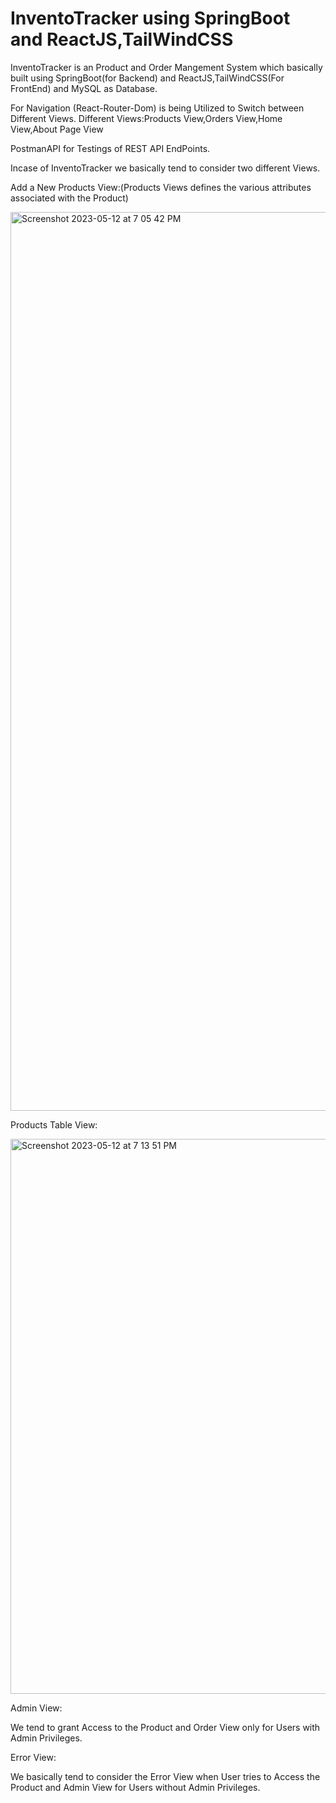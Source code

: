 # InventoTracker using SpringBoot and ReactJS,TailWindCSS
InventoTracker is an Product and Order Mangement System which basically built using SpringBoot(for Backend) and ReactJS,TailWindCSS(For FrontEnd) and MySQL as Database.

For Navigation (React-Router-Dom) is being Utilized to Switch between Different Views.
Different Views:Products View,Orders View,Home View,About Page View

PostmanAPI for Testings of REST API EndPoints.

Incase of InventoTracker we basically tend to consider two different Views.

Add a New Products View:(Products Views defines the various attributes associated with the Product)

<img width="1438" alt="Screenshot 2023-05-12 at 7 05 42 PM" src="https://github.com/SurajKH/InventoTracker-using-SpringBoot-and-ReactJS-TailWindCSS/assets/90398336/14b432d4-ba01-482b-8c9e-ef81e287e59a">

Products Table View:

<img width="888" alt="Screenshot 2023-05-12 at 7 13 51 PM" src="https://github.com/SurajKH/InventoTracker-using-SpringBoot-and-ReactJS-TailWindCSS/assets/90398336/4fd9a016-8988-4770-8cde-72d77b643f03">


Admin View:

We tend to grant Access to the Product and Order View only for Users with Admin Privileges.

Error View:

We basically tend to consider the Error View when User tries to Access the Product and Admin View for Users without Admin Privileges.
